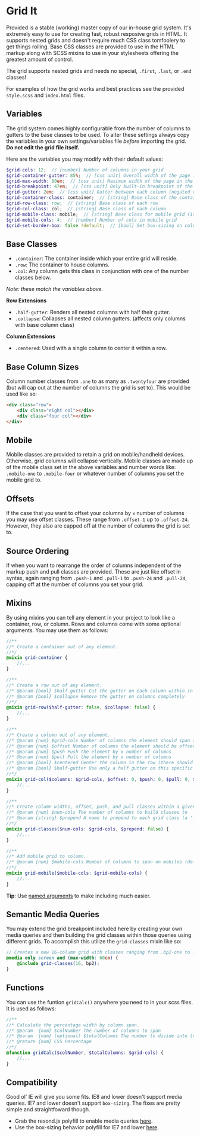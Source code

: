 # Grid It

Provided is a stable (working) master copy of our in-house grid system. It's extremely easy to use for creating fast, robust resposive grids in HTML. It supports nested grids and doesn't require much CSS class tomfoolery to get things rolling. Base CSS classes are provided to use in the HTML markup along with SCSS mixins to use in your stylesheets offering the greatest amount of control.

The grid supports nested grids and needs no special, `.first`, `.last`, or `.end` classes!

For examples of how the grid works and best practices see the provided `style.scss` and `index.html` files.

## Variables

The grid system comes highly configurable from the number of columns to gutters to the base classes to be used. To alter these settings always copy the variables in your own settings/variables file *before* importing the grid. **Do not edit the grid file itself.**

Here are the variables you may modify with their default values:

```scss
$grid-cols: 12;  // [number] Number of columns in your grid
$grid-container-gutter: 85%;  // [css unit] Overall width of the page in the browser
$grid-max-width: 80em;  // [css unit] Maximum width of the page in the browser
$grid-breakpoint: 47em;  // [css unit] Only built-in breakpoint of the grid (everything flattens)
$grid-gutter: 2em;  // [css unit] Gutter between each column (negated on first and last columns)
$grid-container-class: container;  // [string] Base class of the container element
$grid-row-class: row;  // [string] Base class of each row
$grid-col-class: col;  // [string] Base class of each column
$grid-mobile-class: mobile;  // [string] Base class for mobile grid (is appended with -#)
$grid-mobile-cols: 4;  // [number] Number of cols in mobile grid
$grid-set-border-box: false !default;  // [bool] Set box-sizing on column classes (assumes applied globally by default)
```

## Base Classes

* `.container`: The container inside which your entire grid will reside.
* `.row`: The container to house columns.
* `.col`: Any column gets this class in conjunction with one of the number classes below.

*Note: these match the variables above.*

**Row Extensions**

* `.half-gutter`: Renders all nested columns with half their gutter.
* `.collapse`: Collapses all nested column gutters. (affects only columns with base column class)

**Column Extensions**

* `.centered`: Used with a single column to center it within a row.

## Base Column Sizes

Column number classes from `.one` to as many as `.twentyfour` are provided (but will cap out at the number of columns the grid is set to). This would be used like so:

```html
<div class="row">
    <div class="eight col"></div>
    <div class="four col"></div>
</div>
```

## Mobile

Mobile classes are provided to retain a grid on mobile/handheld devices. Otherwise, grid columns will collapse vertically. Mobile classes are made up of the mobile class set in the above variables and number words like: `.mobile-one` to `.mobile-four` or whatever number of columns you set the mobile grid to.

## Offsets

If the case that you want to offset your columns by `x` number of columns you may use offset classes. These range from `.offset-1` up to `.offset-24`. However, they also are capped off at the number of columns the grid is set to.

## Source Ordering

If when you want to rearrange the order of columns independent of the markup push and pull classes are provided. These are just like offset in syntax, again ranging from `.push-1` and `.pull-1` to `.push-24` and `.pull-24`, capping off at the number of columns you set your grid.

## Mixins

By using mixins you can tell any element in your project to look like a container, row, or column. Rows and columns come with some optional arguments. You may use them as follows:

```scss
//**
//* Create a container out of any element.
//*/
@mixin grid-container {
    //...
}

//**
//* Create a row out of any element.
//* @param {bool} $half-gutter Cut the gutter on each column within in half (acts on all direct decendents)
//* @param {bool} $collapse Remove the gutter on columns completely
//*/
@mixin grid-row($half-gutter: false, $collapse: false) {
    //...
}

//**
//* Create a column out of any element.
//* @param {num} $grid-cols Number of columns the element should span (default is max)
//* @param {num} $offset Number of columns the element should be offset by
//* @param {num} $push Push the element by x number of columns
//* @param {num} $pull Pull the element by x number of columns
//* @param {bool} $centered Center the column in the row (there should only be one)
//* @param {bool} $half-gutter Use only a half gutter on this specific column
//*/
@mixin grid-col($columns: $grid-cols, $offset: 0, $push: 0, $pull: 0, $centered: false, $half-gutter: false) {
    //...
}

//**
//* Create column widths, offset, push, and pull classes within a given context.
//* @param {num} $num-cols The number of columns to build classes to
//* @param {string} $prepend A name to prepend to each grid class (a '-' separates this from the class name)
//*/
@mixin grid-classes($num-cols: $grid-cols, $prepend: false) {
    //...
}

//**
//* Add mobile grid to column.
//* @param {num} $mobile-cols Number of columns to span on mobiles (default is max)
//*/
@mixin grid-mobile($mobile-cols: $grid-mobile-cols) {
    //...
}
```

**Tip**: Use [named arguments](http://sass-lang.com/docs/yardoc/file.SASS_REFERENCE.html#keyword_arguments) to make including much easier.

## Semantic Media Queries

You may extend the grid breakpoint included here by creating your own media queries and then building the grid classes within those queries using different grids. To accomplish this utilize the `grid-classes` mixin like so:

```scss
// Creates a new 16-column grid with classes ranging from .bp2-one to .bp2-sixteen
@media only screen and (max-width: 60em) {
    @include grid-classes(16, bp2);
}
```

## Functions

You can use the funtion `gridCalc()` anywhere you need to in your scss files. It is used as follows:

```scss
//**
//* Calculate the percentage width by column span.
//* @param  {num} $colNumber The number of columns to span
//* @param  {num} (optional) $totalColumns The number to divide into (defaults to $grid-cols)
//* @return {num} CSS Percentage
//*/
@function gridCalc($colNumber, $totalColumns: $grid-cols) {
    //...
}
```

## Compatibility

Good ol' IE will give you some fits. IE8 and lower doesn't support media queries. IE7 and lower doesn't support `box-sizing`. The fixes are pretty simple and straightfoward though.

* Grab the resond.js polyfill to enable media queries [here](https://github.com/scottjehl/Respond).
* Use the box-sizing behavior polyfill for IE7 and lower [here](https://github.com/Schepp/box-sizing-polyfill).
